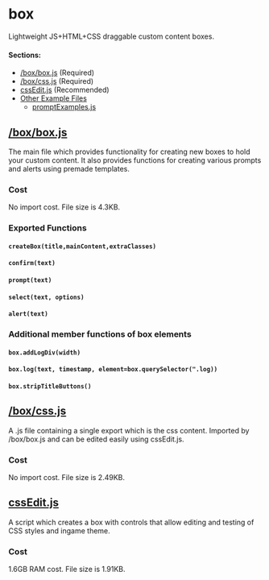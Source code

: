 # box

Lightweight JS+HTML+CSS draggable custom content boxes.

#### Sections:
- [/box/box.js](#boxboxjs) (Required)
- [/box/css.js](#boxcssjs) (Required)
- [cssEdit.js](#csseditjs) (Recommended)
- [Other Example Files](#otherexamplefiles)
  - [promptExamples.js](#promptexamplesjs) 
## [/box/box.js](box.js)
The main file which provides functionality for creating new boxes to hold your custom content. It also provides functions for creating various prompts and alerts using premade templates.
### Cost
No import cost. File size is 4.3KB.
### Exported Functions
#### `createBox(title,mainContent,extraClasses)`
#### `confirm(text)`
#### `prompt(text)`
#### `select(text, options)`
#### `alert(text)`
### Additional member functions of box elements
#### `box.addLogDiv(width)`
#### `box.log(text, timestamp, element=box.querySelector(".log))`
#### `box.stripTitleButtons()`
## [/box/css.js](css.js)
A .js file containing a single export which is the css content. Imported by /box/box.js and can be edited easily using cssEdit.js.
### Cost
No import cost. File size is 2.49KB.
## [cssEdit.js](cssEdit.js)
A script which creates a box with controls that allow editing and testing of CSS styles and ingame theme.
### Cost
1.6GB RAM cost. File size is 1.91KB.
